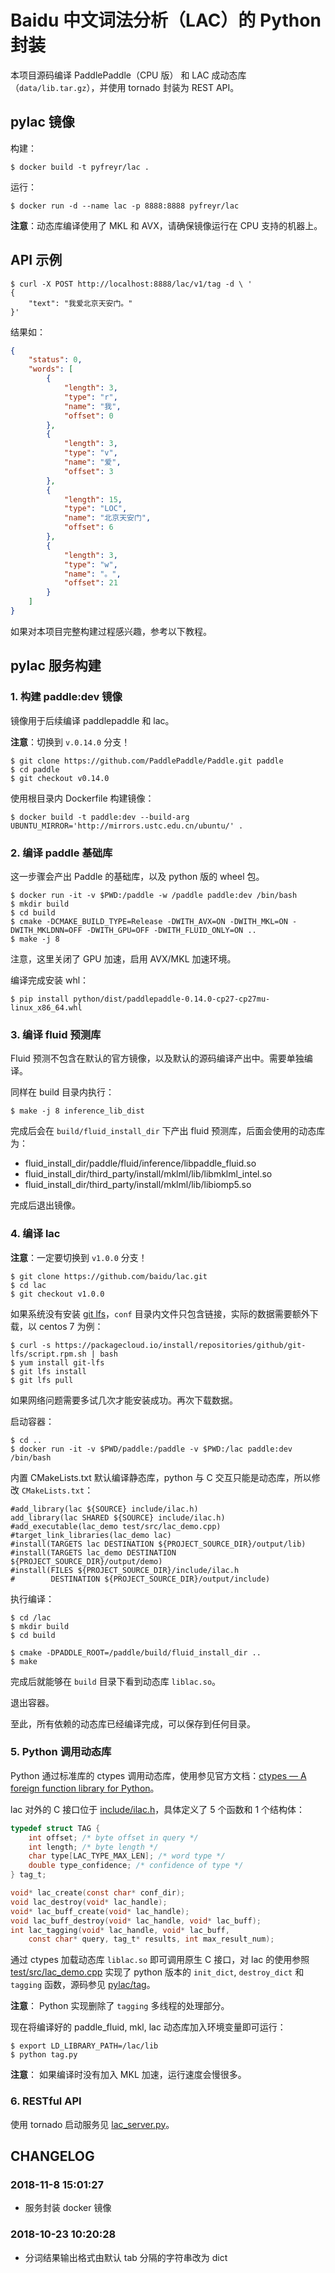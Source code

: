 # Baidu 中文词法分析（LAC）的 Python 封装

本项目源码编译 PaddlePaddle（CPU 版） 和 LAC 成动态库（`data/lib.tar.gz`），并使用 tornado 封装为 REST API。


## pylac 镜像

构建：

    $ docker build -t pyfreyr/lac .
        
运行：

    $ docker run -d --name lac -p 8888:8888 pyfreyr/lac
    
**注意**：动态库编译使用了 MKL 和 AVX，请确保镜像运行在 CPU 支持的机器上。


## API 示例

    $ curl -X POST http://localhost:8888/lac/v1/tag -d \ '
    {
        "text": "我爱北京天安门。"
    }'
    
结果如：

```json
{
    "status": 0, 
    "words": [
        {
            "length": 3, 
            "type": "r", 
            "name": "我", 
            "offset": 0
        }, 
        {
            "length": 3, 
            "type": "v", 
            "name": "爱", 
            "offset": 3
        }, 
        {
            "length": 15, 
            "type": "LOC", 
            "name": "北京天安门", 
            "offset": 6
        }, 
        {
            "length": 3, 
            "type": "w", 
            "name": "。", 
            "offset": 21
        }
    ]
}
```


如果对本项目完整构建过程感兴趣，参考以下教程。

## pylac 服务构建

### 1. 构建 paddle:dev 镜像

镜像用于后续编译 paddlepaddle 和 lac。

**注意**：切换到 `v.0.14.0` 分支！

    $ git clone https://github.com/PaddlePaddle/Paddle.git paddle
    $ cd paddle
    $ git checkout v0.14.0

使用根目录内 Dockerfile 构建镜像：

    $ docker build -t paddle:dev --build-arg UBUNTU_MIRROR='http://mirrors.ustc.edu.cn/ubuntu/' .


### 2. 编译 paddle 基础库

这一步骤会产出 Paddle 的基础库，以及 python 版的 wheel 包。

    $ docker run -it -v $PWD:/paddle -w /paddle paddle:dev /bin/bash
    $ mkdir build
    $ cd build
    $ cmake -DCMAKE_BUILD_TYPE=Release -DWITH_AVX=ON -DWITH_MKL=ON -DWITH_MKLDNN=OFF -DWITH_GPU=OFF -DWITH_FLUID_ONLY=ON ..
    $ make -j 8

注意，这里关闭了 GPU 加速，启用 AVX/MKL 加速环境。

编译完成安装 whl：

    $ pip install python/dist/paddlepaddle-0.14.0-cp27-cp27mu-linux_x86_64.whl
    

### 3. 编译 fluid 预测库

Fluid 预测不包含在默认的官方镜像，以及默认的源码编译产出中。需要单独编译。

同样在 build 目录内执行：

    $ make -j 8 inference_lib_dist

完成后会在 `build/fluid_install_dir` 下产出 fluid 预测库，后面会使用的动态库为：

- fluid_install_dir/paddle/fluid/inference/libpaddle_fluid.so
- fluid_install_dir/third_party/install/mklml/lib/libmklml_intel.so
- fluid_install_dir/third_party/install/mklml/lib/libiomp5.so


完成后退出镜像。


### 4. 编译 lac

**注意**：一定要切换到 `v1.0.0` 分支！

    $ git clone https://github.com/baidu/lac.git
    $ cd lac
    $ git checkout v1.0.0
    
如果系统没有安装 [git lfs](https://github.com/git-lfs/git-lfs)，`conf` 目录内文件只包含链接，实际的数据需要额外下载，以 centos 7 为例：

    $ curl -s https://packagecloud.io/install/repositories/github/git-lfs/script.rpm.sh | bash
    $ yum install git-lfs
    $ git lfs install
    $ git lfs pull

如果网络问题需要多试几次才能安装成功。再次下载数据。

启动容器：

    $ cd ..
    $ docker run -it -v $PWD/paddle:/paddle -v $PWD:/lac paddle:dev /bin/bash

内置 CMakeLists.txt 默认编译静态库，python 与 C 交互只能是动态库，所以修改 `CMakeLists.txt`：


    #add_library(lac ${SOURCE} include/ilac.h)
    add_library(lac SHARED ${SOURCE} include/ilac.h)
    #add_executable(lac_demo test/src/lac_demo.cpp)
    #target_link_libraries(lac_demo lac)
    #install(TARGETS lac DESTINATION ${PROJECT_SOURCE_DIR}/output/lib)
    #install(TARGETS lac_demo DESTINATION ${PROJECT_SOURCE_DIR}/output/demo)
    #install(FILES ${PROJECT_SOURCE_DIR}/include/ilac.h
    #        DESTINATION ${PROJECT_SOURCE_DIR}/output/include)


执行编译：

    $ cd /lac
    $ mkdir build
    $ cd build

    $ cmake -DPADDLE_ROOT=/paddle/build/fluid_install_dir ..
    $ make

完成后就能够在 `build` 目录下看到动态库 `liblac.so`。

退出容器。


至此，所有依赖的动态库已经编译完成，可以保存到任何目录。


### 5. Python 调用动态库

Python 通过标准库的 ctypes 调用动态库，使用参见官方文档：[ctypes — A foreign function library for Python](https://docs.python.org/3.6/library/ctypes.html)。

lac 对外的 C 接口位于 [include/ilac.h](https://github.com/baidu/lac/blob/master/include/ilac.h)，具体定义了 5 个函数和 1 个结构体：

```c
typedef struct TAG {
    int offset; /* byte offset in query */
    int length; /* byte length */
    char type[LAC_TYPE_MAX_LEN]; /* word type */
    double type_confidence; /* confidence of type */
} tag_t;

void* lac_create(const char* conf_dir);
void lac_destroy(void* lac_handle);
void* lac_buff_create(void* lac_handle);
void lac_buff_destroy(void* lac_handle, void* lac_buff);
int lac_tagging(void* lac_handle, void* lac_buff,
    const char* query, tag_t* results, int max_result_num);
```

通过 ctypes 加载动态库 `liblac.so` 即可调用原生 C 接口，对 lac 的使用参照 [test/src/lac_demo.cpp](https://github.com/baidu/lac/blob/master/test/src/lac_demo.cpp) 实现了 python 版本的 `init_dict`, `destroy_dict` 和 `tagging` 函数，源码参见 [pylac/tag](pylac/tag.py)。

**注意**： Python 实现删除了 `tagging` 多线程的处理部分。


现在将编译好的 paddle_fluid, mkl, lac 动态库加入环境变量即可运行：

    $ export LD_LIBRARY_PATH=/lac/lib
    $ python tag.py
    
**注意**： 如果编译时没有加入 MKL 加速，运行速度会慢很多。

### 6. RESTful API

使用 tornado 启动服务见 [lac_server.py](lac_server.py)。



## CHANGELOG

### 2018-11-8 15:01:27
- 服务封装 docker 镜像

### 2018-10-23 10:20:28
- 分词结果输出格式由默认 tab 分隔的字符串改为 dict
